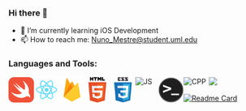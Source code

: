 ### Hi there 👋
- 🍎 I’m currently learning iOS Development
- 📫 How to reach me: Nuno_Mestre@student.uml.edu

### Languages and Tools: 
<img align="left" alt="Swift" width="50px" src="https://raw.githubusercontent.com/github/explore/80688e429a7d4ef2fca1e82350fe8e3517d3494d/topics/swift/swift.png" />
<img align="left" alt="React" width="50px" src="https://raw.githubusercontent.com/github/explore/80688e429a7d4ef2fca1e82350fe8e3517d3494d/topics/react/react.png" />
<img align="left" alt="Firebase" width="50px" src="https://raw.githubusercontent.com/github/explore/80688e429a7d4ef2fca1e82350fe8e3517d3494d/topics/firebase/firebase.png" />
<img align="left" alt="HTML5" width="50px" src="https://raw.githubusercontent.com/github/explore/80688e429a7d4ef2fca1e82350fe8e3517d3494d/topics/html/html.png" />
<img align="left" alt="CSS3" width="50px" src="https://raw.githubusercontent.com/github/explore/80688e429a7d4ef2fca1e82350fe8e3517d3494d/topics/css/css.png" />
<img align="left" alt="JS" width="45px" src="https://user-images.githubusercontent.com/70964881/182700644-8709db82-844f-4f5c-b742-e8e49cdaab86.png" />
<img align="left" alt="CLI" width="50px" src="https://raw.githubusercontent.com/github/explore/80688e429a7d4ef2fca1e82350fe8e3517d3494d/topics/terminal/terminal.png" />
<img align="left" alt="CPP" width="50px" src="https://user-images.githubusercontent.com/70964881/182701531-9a577984-6dd9-4964-a558-922def06f70f.png" />
  <img height="200em" src="https://github-readme-stats.vercel.app/api?username=nunommestre&show_icons=true&hide_border=true&&count_private=true&include_all_commits=true&theme=swift" />
  
  
[![Readme Card](https://github-readme-stats.vercel.app/api/pin/?username=nunommestre&repo=GUI_II_Project)](https://github.com/nunommestre/GUI_II_Project)
